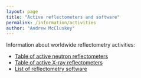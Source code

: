 ```yaml
---
layout: page
title: "Active reflectometers and software"
permalink: /information/activities
author: "Andrew McCluskey"
---
```


Information about worldwide reflectometry activities:

  * [Table of active neutron reflectometers](./reflectometers)
  * [Table of active X-ray reflectometers](./xray_reflectometers)
  * [List of reflectometry software](./software)
